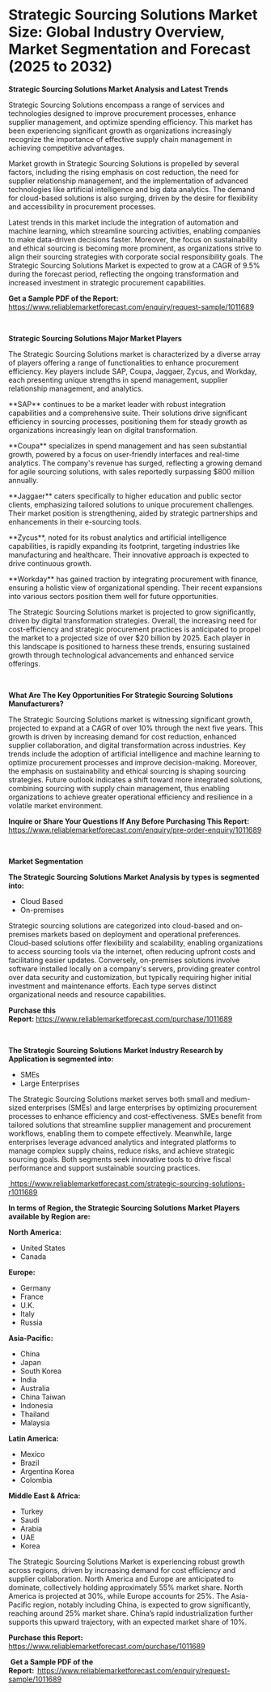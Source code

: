 <p><h1>Strategic Sourcing Solutions Market Size: Global Industry Overview, Market Segmentation and Forecast (2025 to 2032)</h1></p><p><strong>Strategic Sourcing Solutions Market Analysis and Latest Trends</strong></p>
<p><p>Strategic Sourcing Solutions encompass a range of services and technologies designed to improve procurement processes, enhance supplier management, and optimize spending efficiency. This market has been experiencing significant growth as organizations increasingly recognize the importance of effective supply chain management in achieving competitive advantages.</p><p>Market growth in Strategic Sourcing Solutions is propelled by several factors, including the rising emphasis on cost reduction, the need for supplier relationship management, and the implementation of advanced technologies like artificial intelligence and big data analytics. The demand for cloud-based solutions is also surging, driven by the desire for flexibility and accessibility in procurement processes.</p><p>Latest trends in this market include the integration of automation and machine learning, which streamline sourcing activities, enabling companies to make data-driven decisions faster. Moreover, the focus on sustainability and ethical sourcing is becoming more prominent, as organizations strive to align their sourcing strategies with corporate social responsibility goals. The Strategic Sourcing Solutions Market is expected to grow at a CAGR of 9.5% during the forecast period, reflecting the ongoing transformation and increased investment in strategic procurement capabilities.</p></p>
<p><strong>Get a Sample PDF of the Report:&nbsp;</strong> <a href="https://www.reliablemarketforecast.com/enquiry/request-sample/1011689?utm_campaign=3534&utm_medium=2&utm_source=Github&utm_content=ia&utm_term=18042025&utm_id=strategic-sourcing-solutions">https://www.reliablemarketforecast.com/enquiry/request-sample/1011689</a></p>
<p>&nbsp;</p>
<p><strong>Strategic Sourcing Solutions Major Market Players</strong></p>
<p><p>The Strategic Sourcing Solutions market is characterized by a diverse array of players offering a range of functionalities to enhance procurement efficiency. Key players include SAP, Coupa, Jaggaer, Zycus, and Workday, each presenting unique strengths in spend management, supplier relationship management, and analytics.</p><p>**SAP** continues to be a market leader with robust integration capabilities and a comprehensive suite. Their solutions drive significant efficiency in sourcing processes, positioning them for steady growth as organizations increasingly lean on digital transformation.</p><p>**Coupa** specializes in spend management and has seen substantial growth, powered by a focus on user-friendly interfaces and real-time analytics. The company's revenue has surged, reflecting a growing demand for agile sourcing solutions, with sales reportedly surpassing $800 million annually.</p><p>**Jaggaer** caters specifically to higher education and public sector clients, emphasizing tailored solutions to unique procurement challenges. Their market position is strengthening, aided by strategic partnerships and enhancements in their e-sourcing tools.</p><p>**Zycus**, noted for its robust analytics and artificial intelligence capabilities, is rapidly expanding its footprint, targeting industries like manufacturing and healthcare. Their innovative approach is expected to drive continuous growth.</p><p>**Workday** has gained traction by integrating procurement with finance, ensuring a holistic view of organizational spending. Their recent expansions into various sectors position them well for future opportunities.</p><p>The Strategic Sourcing Solutions market is projected to grow significantly, driven by digital transformation strategies. Overall, the increasing need for cost-efficiency and strategic procurement practices is anticipated to propel the market to a projected size of over $20 billion by 2025. Each player in this landscape is positioned to harness these trends, ensuring sustained growth through technological advancements and enhanced service offerings.</p></p>
<p>&nbsp;</p>
<p><strong>What Are The Key Opportunities For Strategic Sourcing Solutions Manufacturers?</strong></p>
<p><p>The Strategic Sourcing Solutions market is witnessing significant growth, projected to expand at a CAGR of over 10% through the next five years. This growth is driven by increasing demand for cost reduction, enhanced supplier collaboration, and digital transformation across industries. Key trends include the adoption of artificial intelligence and machine learning to optimize procurement processes and improve decision-making. Moreover, the emphasis on sustainability and ethical sourcing is shaping sourcing strategies. Future outlook indicates a shift toward more integrated solutions, combining sourcing with supply chain management, thus enabling organizations to achieve greater operational efficiency and resilience in a volatile market environment.</p></p>
<p><strong>Inquire or Share Your Questions If Any Before Purchasing This Report:</strong> <a href="https://www.reliablemarketforecast.com/enquiry/pre-order-enquiry/1011689?utm_campaign=3534&utm_medium=2&utm_source=Github&utm_content=ia&utm_term=18042025&utm_id=strategic-sourcing-solutions">https://www.reliablemarketforecast.com/enquiry/pre-order-enquiry/1011689</a></p>
<p>&nbsp;</p>
<p><strong>Market Segmentation</strong></p>
<p><strong>The Strategic Sourcing Solutions Market Analysis by types is segmented into:</strong></p>
<p><ul><li>Cloud Based</li><li>On-premises</li></ul></p>
<p><p>Strategic sourcing solutions are categorized into cloud-based and on-premises markets based on deployment and operational preferences. Cloud-based solutions offer flexibility and scalability, enabling organizations to access sourcing tools via the internet, often reducing upfront costs and facilitating easier updates. Conversely, on-premises solutions involve software installed locally on a company's servers, providing greater control over data security and customization, but typically requiring higher initial investment and maintenance efforts. Each type serves distinct organizational needs and resource capabilities.</p></p>
<p><strong>Purchase this Report:&nbsp;</strong><a href="https://www.reliablemarketforecast.com/purchase/1011689?utm_campaign=3534&utm_medium=2&utm_source=Github&utm_content=ia&utm_term=18042025&utm_id=strategic-sourcing-solutions">https://www.reliablemarketforecast.com/purchase/1011689</a></p>
<p>&nbsp;</p>
<p><strong>The Strategic Sourcing Solutions Market Industry Research by Application is segmented into:</strong></p>
<p><ul><li>SMEs</li><li>Large Enterprises</li></ul></p>
<p><p>The Strategic Sourcing Solutions market serves both small and medium-sized enterprises (SMEs) and large enterprises by optimizing procurement processes to enhance efficiency and cost-effectiveness. SMEs benefit from tailored solutions that streamline supplier management and procurement workflows, enabling them to compete effectively. Meanwhile, large enterprises leverage advanced analytics and integrated platforms to manage complex supply chains, reduce risks, and achieve strategic sourcing goals. Both segments seek innovative tools to drive fiscal performance and support sustainable sourcing practices.</p></p>
<p><a href="https://www.reliablemarketforecast.com/strategic-sourcing-solutions-r1011689?utm_campaign=3534&utm_medium=2&utm_source=Github&utm_content=ia&utm_term=18042025&utm_id=strategic-sourcing-solutions">&nbsp;https://www.reliablemarketforecast.com/strategic-sourcing-solutions-r1011689</a></p>
<p><strong>In terms of Region, the Strategic Sourcing Solutions Market Players available by Region are:</strong></p>
<p>
    <p> <strong> North America: </strong>
        <ul>
            <li>United States</li>
            <li>Canada</li>
        </ul>
        </p> 
    <p> <strong> Europe: </strong>
        <ul>
            <li>Germany</li>
            <li>France</li>
            <li>U.K.</li>
            <li>Italy</li>
            <li>Russia</li>
        </ul>
        </p> 
    <p> <strong> Asia-Pacific: </strong>
        <ul>
            <li>China</li>
            <li>Japan</li>
            <li>South Korea</li>
            <li>India</li>
            <li>Australia</li>
            <li>China Taiwan</li>
            <li>Indonesia</li>
            <li>Thailand</li>
            <li>Malaysia</li>
        </ul>
        </p> 
    <p> <strong> Latin America: </strong>
        <ul>
            <li>Mexico</li>
            <li>Brazil</li>
            <li>Argentina Korea</li>
            <li>Colombia</li>
        </ul>
        </p> 
    <p> <strong> Middle East & Africa: </strong>
        <ul>
            <li>Turkey</li>
            <li>Saudi</li>
            <li>Arabia</li>
            <li>UAE</li>
            <li>Korea</li>
        </ul>
    </p>
    </p>
<p><p>The Strategic Sourcing Solutions Market is experiencing robust growth across regions, driven by increasing demand for cost efficiency and supplier collaboration. North America and Europe are anticipated to dominate, collectively holding approximately 55% market share. North America is projected at 30%, while Europe accounts for 25%. The Asia-Pacific region, notably including China, is expected to grow significantly, reaching around 25% market share. China’s rapid industrialization further supports this upward trajectory, with an expected market share of 10%.</p></p>
<p><strong>Purchase this Report: </strong><a href="https://www.reliablemarketforecast.com/purchase/1011689?utm_campaign=3534&utm_medium=2&utm_source=Github&utm_content=ia&utm_term=18042025&utm_id=strategic-sourcing-solutions">https://www.reliablemarketforecast.com/purchase/1011689</a></p>
<p>&nbsp;<strong>Get a Sample PDF of the Report:&nbsp;&nbsp;</strong><a href="https://www.reliablemarketforecast.com/enquiry/request-sample/1011689?utm_campaign=3534&utm_medium=2&utm_source=Github&utm_content=ia&utm_term=18042025&utm_id=strategic-sourcing-solutions">https://www.reliablemarketforecast.com/enquiry/request-sample/1011689</a></p>
<p><strong></strong></p>
<p><p></p><p></p><p></p></p>